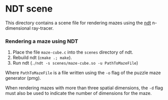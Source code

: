 # NDT scene

This directory contains a scene file for rendering mazes using the
[ndt](https://github.com/doing-science-to-stuff/ndt) n-dimensional ray-tracer.

### Rendering a maze using NDT
 1. Place the file `maze-cube.c` into the `scenes` directory of ndt.
 2. Rebuild ndt (`cmake .; make`).
 3. Run ndt (`./ndt -s scenes/maze-cube.so -u PathToMazeFile`)

Where `PathToMazeFile` is a file written using the `-o` flag of the puzzle maze
generator (pmg).

When rendering mazes with more than three spatial dimensions, the `-d` flag
must also be used to indicate the number of dimensions for the maze.
